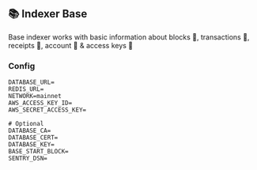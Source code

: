 ## 📚 Indexer Base

Base indexer works with basic information about blocks 🧱, transactions 💸, receipts 🧾, account 👤 & access keys 🔑

### Config

```
DATABASE_URL=
REDIS_URL=
NETWORK=mainnet
AWS_ACCESS_KEY_ID=
AWS_SECRET_ACCESS_KEY=

# Optional
DATABASE_CA=
DATABASE_CERT=
DATABASE_KEY=
BASE_START_BLOCK=
SENTRY_DSN=
```
